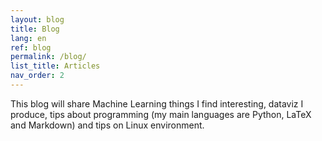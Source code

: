 ```yaml
---
layout: blog
title: Blog
lang: en
ref: blog
permalink: /blog/
list_title: Articles
nav_order: 2
---
```


This blog will share Machine Learning things I find interesting, dataviz I produce, tips about programming (my main languages are Python, LaTeX and Markdown) and tips on Linux environment.
